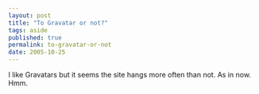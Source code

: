 ```yaml
---
layout: post
title: "To Gravatar or not?"
tags: aside
published: true
permalink: to-gravatar-or-not
date: 2005-10-25
---
```


I like Gravatars but it seems the site hangs more often than not.  As in  now.  Hmm.
